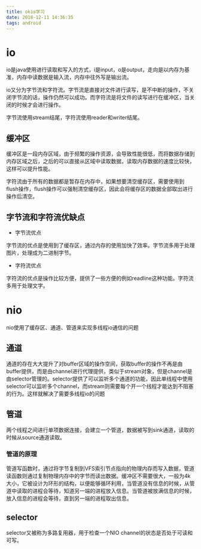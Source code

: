 ```yaml
---
title: okio学习
date: 2018-12-11 14:36:35
tags: android 
---
```


# io

io是java使用进行读取和写入的方式，i是input，o是output，走向是以内存为基准，内存中读数据是输入流，内存中往外写是输出流。

io又分为字节流和字符流。字节流是直接对文件进行读写，是不中断的操作，不关闭字节流的话，操作仍然可以成功。而字符流是将文件的读写进行在缓冲区，当关闭的时候才会进行操作。

字节流使用stream结尾，字符流使用reader和writer结尾。

## 缓冲区

缓冲区是一段内存区域，由于频繁的操作资源，会导致性能很低，而将数据存储到内存区域之后，之后的可以直接从区域中读取数据，读取内存数据的速度比较快，这样可以提升性能。

字符流由于所有的数据都是暂存在内存中，如果想要清空缓存区，需要使用到flush操作，flush操作可以强制清空缓存区，因此会将缓存区的数据全部取出进行操作后清空。

## 字节流和字符流优缺点

- 字节流优点

字节流的优点是使用到了缓存区，通过内存的使用加快了效率。字节流多用于处理图片，处理成为二进制字节。

- 字符流优点

字符流的优点是操作比较方便，提供了一些方便的例如readline这种功能。字符流多用于处理文字。

# nio

nio使用了缓存区、通道、管道来实现多线程io通信的问题

## 通道

通道的存在大大提升了对buffer区域的操作空间，获取buffer的操作不再是由buffer提供，而是由channel进行代理提供，类似于stream对象，但是channel是由selector管理的。selector提供了可以监听多个通道的功能，因此单线程中使用selector可以监听多个channel，而stream则需要每个开一个线程才能达到不阻塞的行为。这样就解决了需要多线程io的问题

## 管道

两个线程之间进行单项数据连接，会建立一个管道，数据被写到sink通道，读取的时候从source通道读取。

### 管道的原理

管道写函数时，通过将字节复制到VFS索引节点指向的物理内存而写入数据，管道读函数则通过复制物理内存中的字节而读出数据。缓冲区不需要很大，一般为4k大小，它被设计为环形的结构，以便能够循环利用，当管道没有信息的时候，从管道中读取的进程会等待，知道另一端的进程放入信息。当管道被放满信息的时候，放入信息的进程会等待，直到另一端的进程取出信息。

## selector

selector又被称为多路复用器，用于检查一个NIO channel的状态是否处于可读和可写。





